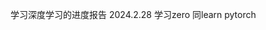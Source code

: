 学习深度学习的进度报告
2024.2.28 学习zero 同learn pytorch 



<!---
QuanQingkong/QuanQingkong is a ✨ special ✨ repository because its `README.md` (this file) appears on your GitHub profile.
You can click the Preview link to take a look at your changes.
--->
